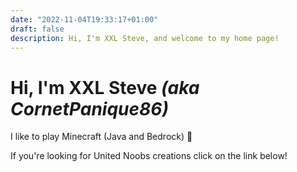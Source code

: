 ```yaml
---
date: "2022-11-04T19:33:17+01:00"
draft: false
description: Hi, I'm XXL Steve, and welcome to my home page!
---
```


# Hi, I'm XXL Steve *(aka CornetPanique86)*

I like to play Minecraft (Java and Bedrock) 🙂

If you're looking for United Noobs creations click on the link below!